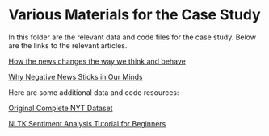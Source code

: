 # Various Materials for the Case Study
In this folder are the relevant data and code files for the case study. Below are the links to the relevant articles.

[How the news changes the way we think and behave](https://www.bbc.com/future/article/20200512-how-the-news-changes-the-way-we-think-and-behave)

[Why Negative News Sticks in Our Minds](https://www.chicagobooth.edu/review/why-negative-news-sticks-our-minds)



Here are some additional data and code resources:

[Original Complete NYT Dataset](https://www.kaggle.com/datasets/aryansingh0909/nyt-articles-21m-2000-present)

[NLTK Sentiment Analysis Tutorial for Beginners](https://www.datacamp.com/tutorial/text-analytics-beginners-nltk)
